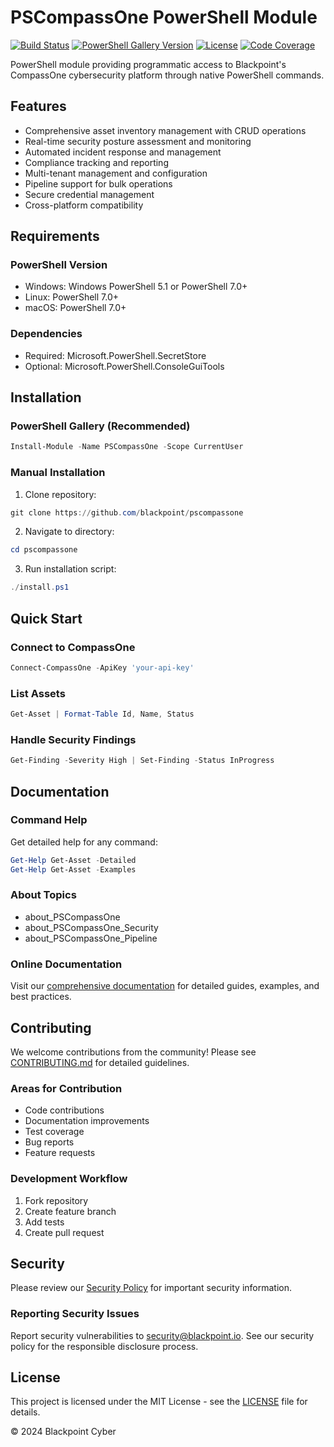 # PSCompassOne PowerShell Module

[![Build Status](https://img.shields.io/github/workflow/status/blackpoint/pscompassone/CI)](https://github.com/blackpoint/pscompassone/actions)
[![PowerShell Gallery Version](https://img.shields.io/powershellgallery/v/PSCompassOne)](https://www.powershellgallery.com/packages/PSCompassOne)
[![License](https://img.shields.io/github/license/blackpoint/pscompassone)](LICENSE)
[![Code Coverage](https://img.shields.io/codecov/c/github/blackpoint/pscompassone)](https://codecov.io/gh/blackpoint/pscompassone)

PowerShell module providing programmatic access to Blackpoint's CompassOne cybersecurity platform through native PowerShell commands.

## Features

- Comprehensive asset inventory management with CRUD operations
- Real-time security posture assessment and monitoring
- Automated incident response and management
- Compliance tracking and reporting
- Multi-tenant management and configuration
- Pipeline support for bulk operations
- Secure credential management
- Cross-platform compatibility

## Requirements

### PowerShell Version
- Windows: Windows PowerShell 5.1 or PowerShell 7.0+
- Linux: PowerShell 7.0+
- macOS: PowerShell 7.0+

### Dependencies
- Required: Microsoft.PowerShell.SecretStore
- Optional: Microsoft.PowerShell.ConsoleGuiTools

## Installation

### PowerShell Gallery (Recommended)
```powershell
Install-Module -Name PSCompassOne -Scope CurrentUser
```

### Manual Installation
1. Clone repository:
```powershell
git clone https://github.com/blackpoint/pscompassone
```
2. Navigate to directory:
```powershell
cd pscompassone
```
3. Run installation script:
```powershell
./install.ps1
```

## Quick Start

### Connect to CompassOne
```powershell
Connect-CompassOne -ApiKey 'your-api-key'
```

### List Assets
```powershell
Get-Asset | Format-Table Id, Name, Status
```

### Handle Security Findings
```powershell
Get-Finding -Severity High | Set-Finding -Status InProgress
```

## Documentation

### Command Help
Get detailed help for any command:
```powershell
Get-Help Get-Asset -Detailed
Get-Help Get-Asset -Examples
```

### About Topics
- about_PSCompassOne
- about_PSCompassOne_Security
- about_PSCompassOne_Pipeline

### Online Documentation
Visit our [comprehensive documentation](https://docs.blackpoint.io/pscompassone) for detailed guides, examples, and best practices.

## Contributing

We welcome contributions from the community! Please see [CONTRIBUTING.md](CONTRIBUTING.md) for detailed guidelines.

### Areas for Contribution
- Code contributions
- Documentation improvements
- Test coverage
- Bug reports
- Feature requests

### Development Workflow
1. Fork repository
2. Create feature branch
3. Add tests
4. Create pull request

## Security

Please review our [Security Policy](SECURITY.md) for important security information.

### Reporting Security Issues
Report security vulnerabilities to security@blackpoint.io. See our security policy for the responsible disclosure process.

## License

This project is licensed under the MIT License - see the [LICENSE](LICENSE) file for details.

© 2024 Blackpoint Cyber